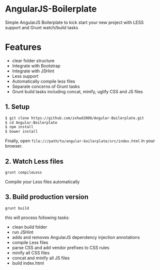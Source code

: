 # AngularJS-Boilerplate
Simple AngularJS Boilerplate to kick start your new project with LESS support and Grunt watch/build tasks

# Features
* clear folder structure
* Integrate with Bootstrap
* Integrate with JSHint
* Less support
* Automatically compile less files
* Separate concerns of Grunt tasks
* Grunt build tasks including concat, minify, uglify CSS and JS files

## 1. Setup
```sh
$ git clone https://github.com/zxhwd2008/Angular-Boilerplate.git
$ cd Angular-Boilerplate
$ npm install
$ bower install
```

Finally, open `file:///path/to/angular-boilerplate/src/index.html` in your browser.

## 2. Watch Less files
```bash
grunt compileLess
```
Compile your Less files automatically

## 3. Build production version
```bash
grunt build
```

this will process following tasks:
* clean build folder
* run JSHint
* adds and removes AngularJS dependency injection annotations
* compile Less files
* parse CSS and add vendor prefixes to CSS rules
* minify all CSS files
* concat and minify all JS files
* build index.html

